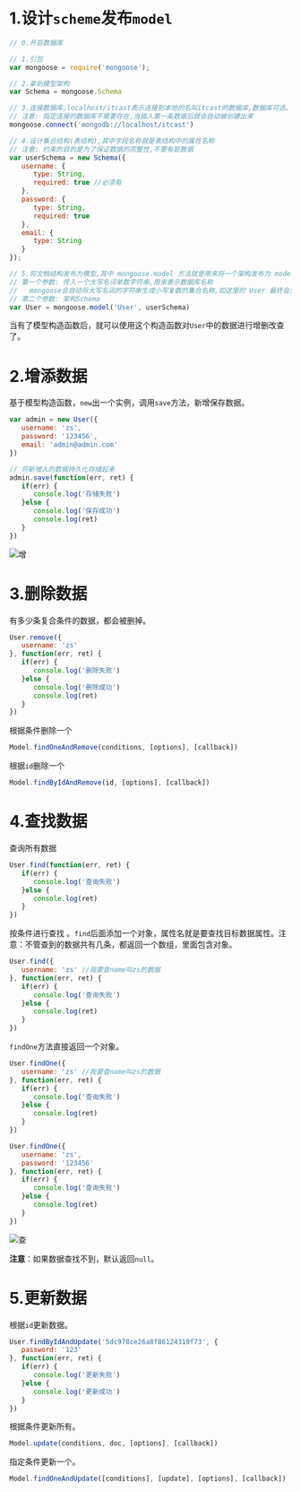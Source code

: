 # 1.设计`scheme`发布`model`

```js
// 0.开启数据库

// 1.引包
var mongoose = require('mongoose');

// 2.拿到模型架构
var Schema = mongoose.Schema

// 3.连接数据库,localhost/itcast表示连接到本地的名叫itcast的数据库,数据库可选。
// 注意: 指定连接的数据库不需要存在,当插入第一条数据后就会自动被创建出来
mongoose.connect('mongodb://localhost/itcast')

// 4.设计集合结构(表结构),其中字段名称就是表结构中的属性名称
// 注意: 约束的目的是为了保证数据的完整性,不要有脏数据
var userSchema = new Schema({
   username: {
      type: String,
      required: true //必须有
   },
   password: {
      type: String,
      required: true
   },
   email: {
      type: String
   }
});

// 5.将文档结构发布为模型,其中 mongoose.model 方法就是用来将一个架构发布为 model 的
// 第一个参数: 传入一个大写名词单数字符串,用来表示数据库名称
//   mongoose会自动将大写名词的字符串生成小写复数的集合名称,如这里的 User 最终会变成 users 集合名称
// 第二个参数: 架构Schema
var User = mongoose.model('User', userSchema)
```

当有了模型构造函数后，就可以使用这个构造函数对`User`中的数据进行增删改查了。

# 2.增添数据

基于模型构造函数，`new`出一个实例，调用`save`方法，新增保存数据。

```js
var admin = new User({
   username: 'zs',
   password: '123456',
   email: 'admin@admin.com'
})

// 将新增入的数据持久化存储起来
admin.save(function(err, ret) {
   if(err) {
      console.log('存储失败')
   }else {
      console.log('保存成功')
      console.log(ret)
   }
})
```

![增](D:\2020春天\notes\MongoDB\img\增.PNG)

# 3.删除数据

有多少条复合条件的数据，都会被删掉。

```js
User.remove({
   username: 'zs'
}, function(err, ret) {
   if(err) {
      console.log('删除失败')
   }else {
      console.log('删除成功')
      console.log(ret)
   }
})
```

根据条件删除一个

```js
Model.findOneAndRemove(conditions, [options], [callback])
```

根据`id`删除一个

```js
Model.findByIdAndRemove(id, [options], [callback])
```

# 4.查找数据

查询所有数据

```js
User.find(function(err, ret) {
   if(err) {
      console.log('查询失败')
   }else {
      console.log(ret)
   }
})
```

按条件进行查找 。`find`后面添加一个对象，属性名就是要查找目标数据属性。注意：不管查到的数据共有几条，都返回一个数组，里面包含对象。

```js
User.find({
   username: 'zs' //我要查name叫zs的数据
}, function(err, ret) {
   if(err) {
      console.log('查询失败')
   }else {
      console.log(ret)
   }
})
```

`findOne`方法直接返回一个对象。

```js
User.findOne({
   username: 'zs' //我要查name叫zs的数据
}, function(err, ret) {
   if(err) {
      console.log('查询失败')
   }else {
      console.log(ret)
   }
})
```

```js
User.findOne({
   username: 'zs', 
   password: '123456'
}, function(err, ret) {
   if(err) {
      console.log('查询失败')
   }else {
      console.log(ret)
   }
})
```

![查](D:\2020春天\notes\MongoDB\img\查.PNG)

**注意**：如果数据查找不到，默认返回`null`。

# 5.更新数据

根据`id`更新数据。

```js
User.findByIdAndUpdate('5dc978ce26a8f86124319f73', {
   password: '123'
}, function(err, ret) {
   if(err) {
      console.log('更新失败')
   }else {
      console.log('更新成功')
   }
})
```

根据条件更新所有。

```js
Model.update(conditions, doc, [options], [callback])
```

指定条件更新一个。

```js
Model.findOneAndUpdate([conditions], [update], [options], [callback])
```

